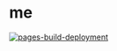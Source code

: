 # me

[![pages-build-deployment](https://github.com/gttrcr/me/actions/workflows/pages/pages-build-deployment/badge.svg?branch=main)](https://github.com/gttrcr/me/actions/workflows/pages/pages-build-deployment)
